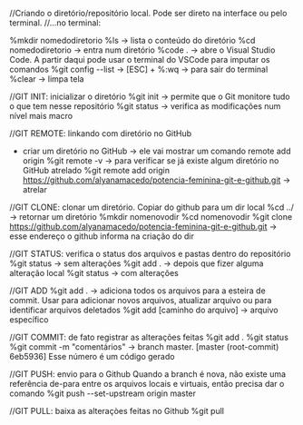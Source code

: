 //Criando o diretório/repositório local. Pode ser direto na interface ou pelo terminal.
//...no terminal:

%mkdir nomedodiretorio
%ls                         -> lista o conteúdo do diretório
%cd nomedodiretorio         -> entra num diretório
%code .                     -> abre o Visual Studio Code. A partir daqui pode usar o terminal do VSCode para imputar os comandos
%git config --list          ->
[ESC] + %:wq                -> para sair do terminal
%clear                      -> limpa tela

//GIT INIT: inicializar o diretório
%git init                   -> permite que o Git monitore tudo o que tem nesse repositório
%git status                 -> verifica as modificações num nível mais macro

//GIT REMOTE: linkando com diretório no GitHub
- criar um diretório no GitHub      -> ele vai mostrar um comando remote add origin
%git remote -v              -> para verificar se já existe algum diretório no GitHub atrelado
%git remote add origin https://github.com/alyanamacedo/potencia-feminina-git-e-github.git       -> atrelar

//GIT CLONE: clonar um diretório. Copiar do github para um dir local
%cd ../                     -> retornar um diretório
%mkdir nomenovodir
%cd nomenovodir
%git clone https://github.com/alyanamacedo/potencia-feminina-git-e-github.git                   -> esse endereço o github informa na criação do dir

//GIT STATUS: verifica o status dos arquivos e pastas dentro do repositório
%git status     -> sem alterações
%git add .      -> depois que fizer alguma alteração local
%git status     -> com alterações

//GIT ADD
%git add .      -> adiciona todos os arquivos para a esteira de commit. Usar para adicionar novos arquivos, atualizar arquivo ou para identificar arquivos deletados
%git add [caminho do arquivo]    -> arquivo específico

//GIT COMMIT: de fato registrar as alterações feitas
%git add .
%git status
%git commit -m "comentários"    -> branch master. [master (root-commit) 6eb5936] Esse número é um código gerado

//GIT PUSH: envio para o Github
Quando a branch é nova, não existe uma referência de-para entre os arquivos locais e virtuais, então precisa dar o comando
%git push --set-upstream origin master

//GIT PULL: baixa as alteraçòes feitas no Github
%git pull